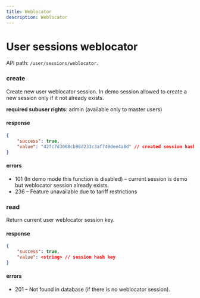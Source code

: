 ```yaml
---
title: Weblocator
description: Weblocator
---
```


# User sessions weblocator

API path: `/user/sessions/weblocator`.

### create

Create new user weblocator session.
In demo session allowed to create a new session only if it not already exists.

**required subuser rights**: admin (available only to master users)

#### response

```json
{
    "success": true,
    "value": "42fc7d3068cb98d233c3af749dee4a8d" // created session hash key
}
```

#### errors

*   101 (In demo mode this function is disabled) – current session is demo but weblocator session already exists.
*   236 – Feature unavailable due to tariff restrictions


### read

Return current user weblocator session key.

#### response

```json
{
    "success": true,
    "value": <string> // session hash key
}
```

#### errors

*   201 – Not found in database (if there is no weblocator session).
